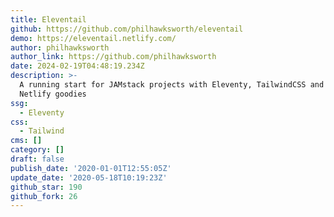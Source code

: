 ```yaml
---
title: Eleventail
github: https://github.com/philhawksworth/eleventail
demo: https://eleventail.netlify.com/
author: philhawksworth
author_link: https://github.com/philhawksworth
date: 2024-02-19T04:48:19.234Z
description: >-
  A running start for JAMstack projects with Eleventy, TailwindCSS and some
  Netlify goodies
ssg:
  - Eleventy
css:
  - Tailwind
cms: []
category: []
draft: false
publish_date: '2020-01-01T12:55:05Z'
update_date: '2020-05-18T10:19:23Z'
github_star: 190
github_fork: 26
---
```

